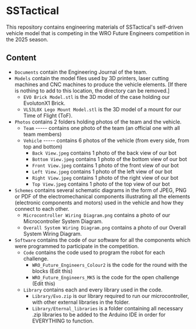 # SSTactical

This repository contains engineering materials of SSTactical's self-driven vehicle model that is competing in the WRO Future Engineers competition in the 2025 season.
## Content
* `Documents` contain the Engineering Journal of the team.
* `Models` contain the model files used by 3D printers, laser cutting machines and CNC machines to produce the vehicle elements. [If there is nothing to add to this location, the directory can be removed.]
   * `EVO Brick Model.stl` is the 3D model of the case holding our EvolutonX1 Brick.
   * `VL53L0X Lego Mount Model.stl` is the 3D model of a mount for our Time of Flight (ToF). 
* `Photos` contains 2 folders holding photos of the team and the vehicle.
   * `Team` ----- contains one photo of the team (an official one with all team members)
   * `Vehicle` ----- contains 6 photos of the vehicle (from every side, from top and bottom)
      - `Back View.jpeg` contains 1 photo of the back view of our bot
      - `Bottom View.jpeg` contains 1 photo of the bottom view of our bot
      - `Front View.jpeg` contains 1 photo of the front view of our bot
      - `Left View.jpeg` contains 1 photo of the left view of our bot
      - `Right View.jpeg` contains 1 photo of the right view of our bot
      - `Top View.jpeg` contains 1 photo of the top view of our bot
* `Schemes` contains several schematic diagrams in the form of JPEG, PNG or PDF of the electromechanical components illustrating all the elements (electronic components and motors) used in the vehicle and how they connect to each other.
   * `Microcontroller Wiring Diagram.png` contains a photo of our Microcontroller System Diagram.
   * `Overall System Wiring Diagram.png` contains a photo of our Overall System Wiring Diagram.
* `Software` contains the code of our software for all the components which were programmed to participate in the competition.
  * `Code` contains the code used to program the robot for each challenge.
    - `WRO_Future_Engineers_Colour2` is the code for the round with the blocks (Edit this)
    -  `WRO_Future_Engineers_MK5` is the code for the open challenge (Edit this)
  * `Library` contains each and every library used in the code.
    - `Library/Evo.zip` is our library required to run our microcontroller, with other external libraries in the folder.
    - `Library/Eternal_libraries` is a folder containing all necessary .zip libraries to be added to the Arduino IDE in order for EVERYTHING to function.

